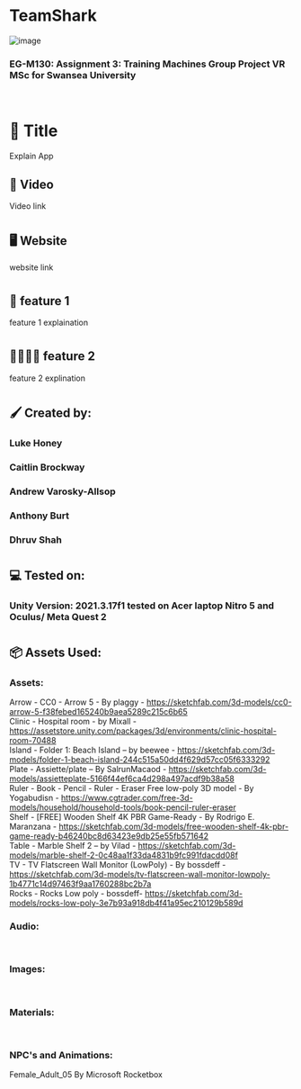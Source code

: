 # TeamShark

![image](https://user-images.githubusercontent.com/115562974/226643766-f5254309-8d5a-4707-9d15-3c520e5127db.png)


### EG-M130: Assignment 3: Training Machines Group Project VR MSc for Swansea University 
<br/>

# :shark: Title
Explain App <br/>

## :movie_camera: Video
Video link

#
## :desktop_computer: Website
website link
#
## :hospital: feature 1
feature 1 explaination
#
## :family_man_man_girl_boy: feature 2
feature 2 explination
#
## :paintbrush: Created by:
### Luke Honey
### Caitlin Brockway
### Andrew Varosky-Allsop
### Anthony Burt
### Dhruv Shah
#
## :computer: Tested on:
### Unity Version: 2021.3.17f1 tested on Acer laptop Nitro 5 and Oculus/ Meta Quest 2
#
## 	:package: Assets Used:
### Assets:
Arrow - CC0 - Arrow 5 - By plaggy - https://sketchfab.com/3d-models/cc0-arrow-5-f38febed165240b9aea5289c215c6b65 <br/>
Clinic - Hospital room - by Mixall - https://assetstore.unity.com/packages/3d/environments/clinic-hospital-room-70488 <br/>
Island - Folder 1: Beach Island – by beewee - https://sketchfab.com/3d-models/folder-1-beach-island-244c515a50dd4f629d57cc05f6333292 <br/>
Plate - Assiette/plate – By SalrunMacaod - https://sketchfab.com/3d-models/assietteplate-5166f44ef6ca4d298a497acdf9b38a58 <br/>
Ruler - Book - Pencil - Ruler - Eraser Free low-poly 3D model - By Yogabudisn - https://www.cgtrader.com/free-3d-models/household/household-tools/book-pencil-ruler-eraser <br/>
Shelf - [FREE] Wooden Shelf 4K PBR Game-Ready - By Rodrigo E. Maranzana - https://sketchfab.com/3d-models/free-wooden-shelf-4k-pbr-game-ready-b46240bc8d63423e9db25e55fb571642 <br/>
Table - Marble Shelf 2 – by Vilad - https://sketchfab.com/3d-models/marble-shelf-2-0c48aa1f33da4831b9fc991fdacdd08f <br/>
TV - TV Flatscreen Wall Monitor (LowPoly) - By bossdeff - https://sketchfab.com/3d-models/tv-flatscreen-wall-monitor-lowpoly-1b4771c14d97463f9aa1760288bc2b7a <br/>
Rocks - Rocks Low poly - bossdeff- https://sketchfab.com/3d-models/rocks-low-poly-3e7b93a918db4f41a95ec210129b589d
<br/>

### Audio:
<br/>


### Images:
<br/>


### Materials:
<br/>

### NPC's and Animations: 
Female_Adult_05 By Microsoft Rocketbox
<br/>

